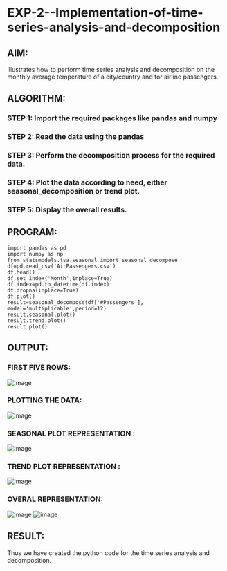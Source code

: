 # EXP-2--Implementation-of-time-series-analysis-and-decomposition
## AIM:
Illustrates how to perform time series analysis and decomposition on the monthly average temperature of a city/country and for airline passengers.

## ALGORITHM:
### STEP 1: Import the required packages like pandas and numpy
### STEP 2: Read the data using the pandas     
### STEP 3: Perform the decomposition process for the required data.
### STEP 4: Plot the data according to need, either seasonal_decomposition or trend plot.
### STEP 5: Display the overall results.

## PROGRAM:
```
import pandas as pd
import numpy as np
from statsmodels.tsa.seasonal import seasonal_decompose
df=pd.read_csv('AirPassengers.csv')
df.head()
df.set_index('Month',inplace=True)
df.index=pd.to_datetime(df.index)
df.dropna(inplace=True)
df.plot()
result=seasonal_decompose(df['#Passengers'], model='multiplicable',period=12)
result.seasonal.plot()
result.trend.plot()
result.plot()
```
## OUTPUT:
### FIRST FIVE ROWS:
![image](https://github.com/gpavithra673/EXP-2--Implementation-of-time-series-analysis-and-decomposition/assets/93427264/ea7ed5df-8993-4fb5-a1ad-7a8c2eee23ec)

### PLOTTING THE DATA:
![image](https://github.com/gpavithra673/EXP-2--Implementation-of-time-series-analysis-and-decomposition/assets/93427264/ce8c83fa-c814-4e7a-a0ed-46e1b3370b0a)

### SEASONAL PLOT REPRESENTATION :
![image](https://github.com/gpavithra673/EXP-2--Implementation-of-time-series-analysis-and-decomposition/assets/93427264/93f3d306-83cd-4551-a3da-28b4cca99548)

### TREND PLOT REPRESENTATION :
![image](https://github.com/gpavithra673/EXP-2--Implementation-of-time-series-analysis-and-decomposition/assets/93427264/e0a4d61d-82f3-4913-9a60-88bd88c27c69)

### OVERAL REPRESENTATION:
![image](https://github.com/gpavithra673/EXP-2--Implementation-of-time-series-analysis-and-decomposition/assets/93427264/432c3343-81b4-4e61-b876-6739bede4dc3)
![image](https://github.com/gpavithra673/EXP-2--Implementation-of-time-series-analysis-and-decomposition/assets/93427264/78a4b385-b5d1-4be9-bebb-7b91b64d8191)

## RESULT:
 Thus we have created the python code for the time series analysis and decomposition.
